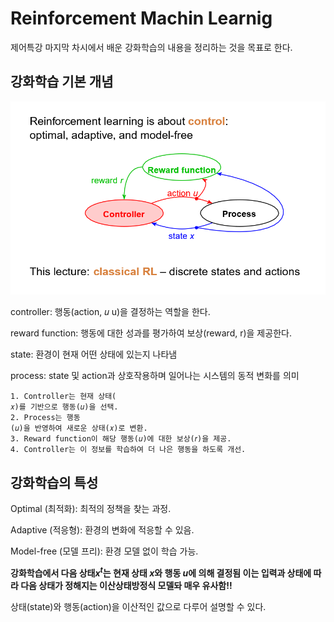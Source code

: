 # Reinforcement Machin Learnig


제어특강 마지막 차시에서 배운 강화학습의 내용을 정리하는 것을 목표로 한다.

## 강화학습 기본 개념
![RL](images/RL_example.png)

controller: 행동(action, 
𝑢
u)을 결정하는 역할을 한다.

reward function: 행동에 대한 성과를 평가하여 보상(reward, r)을 제공한다.

state: 환경이 현재 어떤 상태에 있는지 나타냄

process: state 및 action과 상호작용하며 일어나는 시스템의 동적 변화를 의미 

```
1. Controller는 현재 상태(
𝑥)를 기반으로 행동(𝑢)을 선택.
2. Process는 행동
(𝑢)을 반영하여 새로운 상태(𝑥)로 변환.
3. Reward function이 해당 행동(𝑢)에 대한 보상(𝑟)을 제공.
4. Controller는 이 정보를 학습하여 더 나은 행동을 하도록 개선.
```

## 강화학습의 특성
Optimal (최적화): 최적의 정책을 찾는 과정.

Adaptive (적응형): 환경의 변화에 적응할 수 있음.

Model-free (모델 프리): 환경 모델 없이 학습 가능.

**강화학습에서 다음 상태$x^t$는 현재 상태 $x$와 행동 $u$에 의해 결정됨 이는 입력과 상태에 따라 다음 상태가 정해지는 이산상태방정식 모델돠 매우 유사함!!**

상태(state)와 행동(action)을 이산적인 값으로 다루어 설명할 수 있다. 